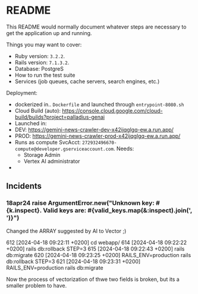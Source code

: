 # README

This README would normally document whatever steps are necessary to get the
application up and running.

Things you may want to cover:

* Ruby version: `3.2.2`.
* Rails version: `7.1.3.2`.
* Database: PostgreS
* How to run the test suite
* Services (job queues, cache servers, search engines, etc.)

Deployment:
* dockerized in.. `Dockerfile` and launched through `entrypoint-8080.sh`
* Cloud Build (auto): https://console.cloud.google.com/cloud-build/builds?project=palladius-genai
* Launched in:
* DEV: https://gemini-news-crawler-dev-x42ijqglgq-ew.a.run.app/
* PROD: https://gemini-news-crawler-prod-x42ijqglgq-ew.a.run.app/
* Runs as compute SvcAcct: `272932496670-compute@developer.gserviceaccount.com`. Needs:
    * Storage Admin
    * Vertex AI administrator
*

## Incidents

### 18apr24 raise ArgumentError.new("Unknown key: #{k.inspect}. Valid keys are: #{valid_keys.map(&:inspect).join(', ')}")

Changed the ARRAY suggested by AI to Vector ;)

  612  [2024-04-18 09:22:11 +0200] cd webapp/
  614  [2024-04-18 09:22:22 +0200] rails db:rollback STEP=3
  615  [2024-04-18 09:22:43 +0200] rails db:migrate
  620  [2024-04-18 09:23:25 +0200] RAILS_ENV=production rails db:rollback STEP=3
  621  [2024-04-18 09:23:31 +0200] RAILS_ENV=production rails db:migrate

Now the process of vectorization of thwe two fields is broken, but its a smaller problem to have.
